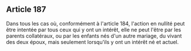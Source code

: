 Article 187
----
Dans tous les cas où, conformément à l'article 184, l'action en nullité peut
être intentée par tous ceux qui y ont un intérêt, elle ne peut l'être par les
parents collatéraux, ou par les enfants nés d'un autre mariage, du vivant des
deux époux, mais seulement lorsqu'ils y ont un intérêt né et actuel.
